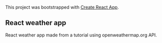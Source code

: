 This project was bootstrapped with [Create React App](https://github.com/facebook/create-react-app).

## React weather app 

React weather app made from a tutorial using openweathermap.org API.

